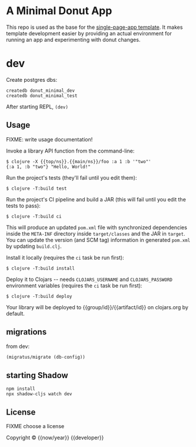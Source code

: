 # A Minimal Donut App

This repo is used as the base for the [single-page-app
template](https://github.com/donut-party/single-page-app-template). It makes
template development easier by providing an actual environment for running an
app and experimenting with donut changes.

# dev

Create postgres dbs:

``` shell
createdb donut_minimal_dev
createdb donut_minimal_test
```

After starting REPL, `(dev)`

## Usage

FIXME: write usage documentation!

Invoke a library API function from the command-line:

    $ clojure -X {{top/ns}}.{{main/ns}}/foo :a 1 :b '"two"'
    {:a 1, :b "two"} "Hello, World!"

Run the project's tests (they'll fail until you edit them):

    $ clojure -T:build test

Run the project's CI pipeline and build a JAR (this will fail until you edit the tests to pass):

    $ clojure -T:build ci

This will produce an updated `pom.xml` file with synchronized dependencies inside the `META-INF`
directory inside `target/classes` and the JAR in `target`. You can update the version (and SCM tag)
information in generated `pom.xml` by updating `build.clj`.

Install it locally (requires the `ci` task be run first):

    $ clojure -T:build install

Deploy it to Clojars -- needs `CLOJARS_USERNAME` and `CLOJARS_PASSWORD` environment
variables (requires the `ci` task be run first):

    $ clojure -T:build deploy

Your library will be deployed to {{group/id}}/{{artifact/id}} on clojars.org by default.

## migrations

from dev:

``` clojure
(migratus/migrate (db-config))
```

## starting Shadow

``` shell
npm install
npx shadow-cljs watch dev
```

## License

FIXME choose a license

Copyright © {{now/year}} {{developer}}

